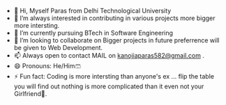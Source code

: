 - 👋 Hi, Myself Paras from Delhi Technological University 
- 👀 I’m always interested in contributing in various projects  more bigger more intersting.
- 🌱 I’m currently pursuing BTech in Software Engineering 
- 💞️ I’m looking to collaborate on Bigger projects in future preferrence will be given to Web Development.
- 📫 Always open to contact MAIL on kanojiaparas582@gmail.com .
- 😄 Pronouns: He/Him🩳
- ⚡ Fun fact: Coding is more intersting than anyone's ex ... flip the table you will find out nothing is more complicated than it even not your Girlfriend🤰.

<!---
Paras1209/Paras1209 is a ✨ special ✨ repository because its `README.md` (this file) appears on my GitHub profile.

--->
